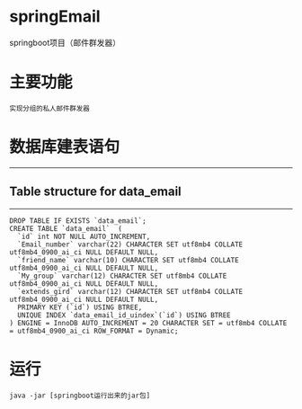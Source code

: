 # springEmail
springboot项目（邮件群发器）

# 主要功能
    实现分组的私人邮件群发器
# 数据库建表语句
-- ----------------------------
## Table structure for data_email
-- ----------------------------
    DROP TABLE IF EXISTS `data_email`;
    CREATE TABLE `data_email`  (
      `id` int NOT NULL AUTO_INCREMENT,
      `Email_number` varchar(22) CHARACTER SET utf8mb4 COLLATE utf8mb4_0900_ai_ci NULL DEFAULT NULL,
      `friend_name` varchar(10) CHARACTER SET utf8mb4 COLLATE utf8mb4_0900_ai_ci NULL DEFAULT NULL,
      `My_group` varchar(12) CHARACTER SET utf8mb4 COLLATE utf8mb4_0900_ai_ci NULL DEFAULT NULL,
      `extends_gird` varchar(12) CHARACTER SET utf8mb4 COLLATE utf8mb4_0900_ai_ci NULL DEFAULT NULL,
      PRIMARY KEY (`id`) USING BTREE,
      UNIQUE INDEX `data_email_id_uindex`(`id`) USING BTREE
    ) ENGINE = InnoDB AUTO_INCREMENT = 20 CHARACTER SET = utf8mb4 COLLATE = utf8mb4_0900_ai_ci ROW_FORMAT = Dynamic;
# 运行
    java -jar [springboot运行出来的jar包]
